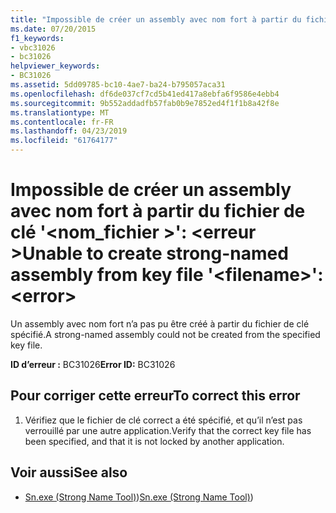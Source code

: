 ```yaml
---
title: "Impossible de créer un assembly avec nom fort à partir du fichier de clé '<filename>' : <error>"
ms.date: 07/20/2015
f1_keywords:
- vbc31026
- bc31026
helpviewer_keywords:
- BC31026
ms.assetid: 5dd09785-bc10-4ae7-ba24-b795057aca31
ms.openlocfilehash: df6de037cf7cd5b41ed417a8ebfa6f9586e4ebb4
ms.sourcegitcommit: 9b552addadfb57fab0b9e7852ed4f1f1b8a42f8e
ms.translationtype: MT
ms.contentlocale: fr-FR
ms.lasthandoff: 04/23/2019
ms.locfileid: "61764177"
---
```

# <a name="unable-to-create-strong-named-assembly-from-key-file-filename-error"></a><span data-ttu-id="db358-102">Impossible de créer un assembly avec nom fort à partir du fichier de clé '\<nom_fichier >': \<erreur ></span><span class="sxs-lookup"><span data-stu-id="db358-102">Unable to create strong-named assembly from key file '\<filename>': \<error></span></span>
<span data-ttu-id="db358-103">Un assembly avec nom fort n’a pas pu être créé à partir du fichier de clé spécifié.</span><span class="sxs-lookup"><span data-stu-id="db358-103">A strong-named assembly could not be created from the specified key file.</span></span>  
  
 <span data-ttu-id="db358-104">**ID d’erreur :** BC31026</span><span class="sxs-lookup"><span data-stu-id="db358-104">**Error ID:** BC31026</span></span>  
  
## <a name="to-correct-this-error"></a><span data-ttu-id="db358-105">Pour corriger cette erreur</span><span class="sxs-lookup"><span data-stu-id="db358-105">To correct this error</span></span>  
  
1. <span data-ttu-id="db358-106">Vérifiez que le fichier de clé correct a été spécifié, et qu’il n’est pas verrouillé par une autre application.</span><span class="sxs-lookup"><span data-stu-id="db358-106">Verify that the correct key file has been specified, and that it is not locked by another application.</span></span>  
  
## <a name="see-also"></a><span data-ttu-id="db358-107">Voir aussi</span><span class="sxs-lookup"><span data-stu-id="db358-107">See also</span></span>

- <span data-ttu-id="db358-108">[Sn.exe (Strong Name Tool)](../../../framework/tools/sn-exe-strong-name-tool.md))</span><span class="sxs-lookup"><span data-stu-id="db358-108">[Sn.exe (Strong Name Tool)](../../../framework/tools/sn-exe-strong-name-tool.md))</span></span>
